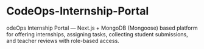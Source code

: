 # CodeOps-Internship-Portal
odeOps Internship Portal — Next.js + MongoDB (Mongoose) based platform for offering internships, assigning tasks, collecting student submissions, and teacher reviews with role-based access.
